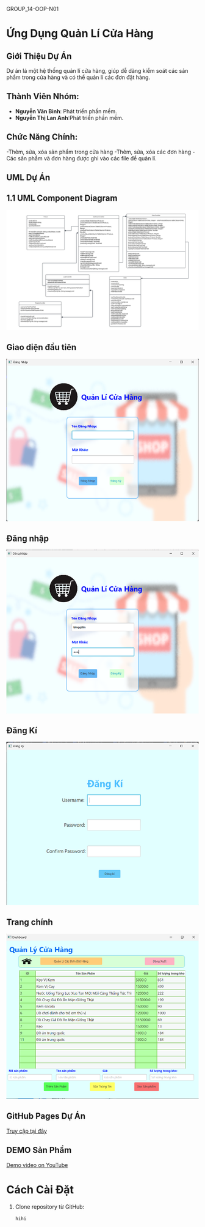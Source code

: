 GROUP_14-OOP-N01
# Ứng Dụng Quản Lí Cửa Hàng

## Giới Thiệu Dự Án
Dự án lá một hệ thống quản lí cửa hàng, giúp dễ dàng kiểm soát các sản phẩm trong cửa hàng và có thể quản lí các đơn đặt hàng.

## Thành Viên Nhóm:
- **Nguyễn Văn Binh**: Phát triển phần mềm.
- **Nguyễn Thị Lan Anh**:Phát triển phần mềm.

## Chức Năng Chính:
-Thêm, sửa, xóa sản phẩm trong cửa hàng
-Thêm, sửa, xóa các đơn hàng
-Các sản phẩm và đơn hàng được ghi vào các file để quản lí.


## UML Dự Án

## 1.1 UML Component Diagram

![UML](uml1.png)

## Giao diện đầu tiên
![Giao diện đầu tiên](firstInterface.png)

## Đăng nhập
![Đăng nhập](login.png)

## Đăng Kí
![Đăng kí](register.png)

## Trang chính
![Trang chính](dashboard.png)

## GitHub Pages Dự Án
[Truy cập tại đây](https://github.com/nguyenvanbinh05/Group-14-OOP_N01/tree/main)

## DEMO Sản Phẩm
[Demo video on YouTube]()


# Cách Cài Đặt
1. Clone repository từ GitHub:
   ```bash
   hihi
   


